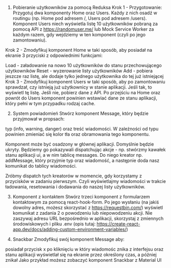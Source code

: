 1. Pobieranie użytkowników za pomocą Reduksa
Krok 1 - Przygotowanie: Przygotuj dwa komponenty Home oraz Users. Każdy z nich osadź w routingu (np. Home pod adresem /, Users pod adresem /users). Komponent Users niech wyświetla listę 10 użytkowników pobraną za pomocą API z https://randomuser.me/ lub Mock Service Worker za każdym razem, gdy wejdziemy w ten komponent (czyli po jego zamontowaniu).

Krok 2 - Zmodyfikuj komponent Home w taki sposób, aby posiadał na ekranie 3 przyciski z odpowiednimi funkcjami:

Load - załadowanie na nowo 10 użytkowników do stanu przechowującego użytkowników
Reset - wyzerowanie listy użytkowników
Add - pobiera jeszcze raz listę, ale dodaje tylko jednego użytkownika do tej już istniejącej
Krok 3 - Zmodyfikuj komponent Users w taki sposób, aby po zamontowaniu sprawdzał, czy istnieją już użytkownicy w stanie aplikacji. Jeśli tak, to wyświetl tę listę. Jeśli nie, pobierz dane z API. Po przejściu na Home oraz powrót do Users komponent powinien wstawiać dane ze stanu aplikacji, który pełni w tym przypadku rodzaj cache.

2. System powiadomień
Stwórz komponent Message, który będzie przyjmował w propsach:

typ (info, warning, danger)
oraz treść wiadomości.
W zależności od typu powinien zmieniać się kolor tła oraz obramowania tego komponentu.

Komponent może być osadzony w głównej aplikacji. Domyślnie będzie ukryty. Będziemy go pokazywali dispatchując akcje - np. stwórzmy kawałek stanu aplikacji ui, a w nim tablicę messages. Do niego kreator np. addMessage, który przyjmie typ oraz wiadomość, a następnie doda nasz komunikat do tablicy wiadomości.

Zróbmy dispatch tych kreatorów w momencie, gdy korzystamy z przycisków w zadaniu pierwszym. Czyli wyświetlajmy wiadomości w trakcie ładowania, resetowania i dodawania do naszej listy użytkowników.

3. Komponent z kontaktem
Stwórz trzeci komponent z formularzem kontaktowym za pomocą react-hook-form. Po jego wysłaniu (na jakiś dowolny adres, możesz skorzystać z https://requestbin.com/) wyświetl komunikat z zadania 2 o powodzeniu lub niepowodzeniu akcji. Nie zaszywaj adresu URL bezpośrednio w aplikacji, skorzystaj z zmiennych środowiskowych i pliku .env (opis tutaj: https://create-react-app.dev/docs/adding-custom-environment-variables/)

4. Snackbar
Zmodyfikuj swój komponent Message aby:

posiadał przycisk x po kliknięciu w który wiadomośc znika z interfejsu oraz stanu aplikacji
wyświetlał się na ekranie przez określony czas, a później znikał
Jako przykład możesz zobaczyć komponent Snackbar z Material UI